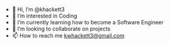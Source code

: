 - 👋 Hi, I’m @khackett3
- 👀 I’m interested in Coding
- 🌱 I’m currently learning how to become a Software Engineer
- 💞️ I’m looking to collaborate on projects
- 📫 How to reach me kwhackett3@gmail.com

<!---
khackett3/khackett3 is a ✨ special ✨ repository because its `README.md` (this file) appears on your GitHub profile.
You can click the Preview link to take a look at your changes.
--->
